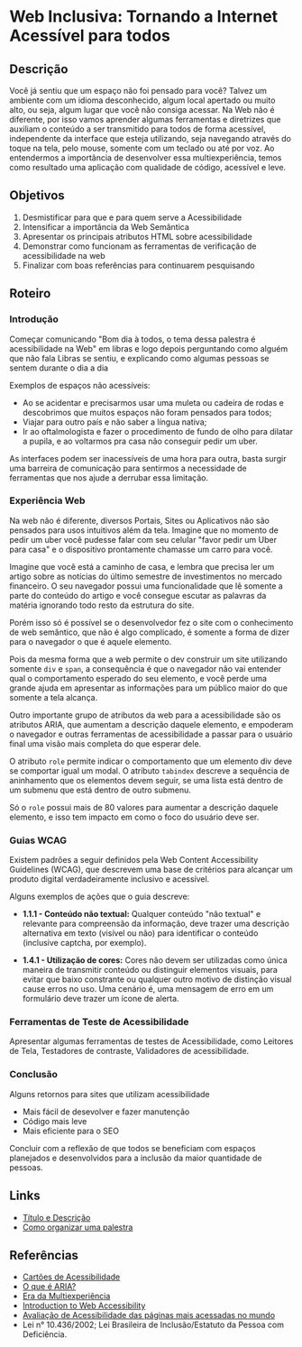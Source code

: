 # Web Inclusiva: Tornando a Internet Acessível para todos

## Descrição

Você já sentiu que um espaço não foi pensado para você? Talvez um ambiente com um idioma desconhecido, algum local apertado ou muito alto, ou seja, algum lugar que você não consiga acessar. Na Web não é diferente, por isso vamos aprender algumas ferramentas e diretrizes que auxiliam o conteúdo a ser transmitido para todos de forma acessível, independente da interface que esteja utilizando, seja navegando através do toque na tela, pelo mouse, somente com um teclado ou até por voz. Ao entendermos a importância de desenvolver essa multiexperiência, temos como resultado uma aplicação com qualidade de código, acessível e leve.

## Objetivos

1. Desmistificar para que e para quem serve a Acessibilidade
1. Intensificar a importância da Web Semântica
1. Apresentar os principais atributos HTML sobre acessibilidade
1. Demonstrar como funcionam as ferramentas de verificação de acessibilidade na web
1. Finalizar com boas referências para continuarem pesquisando

## Roteiro

### Introdução

Começar comunicando "Bom dia à todos, o tema dessa palestra é acessibilidade na Web" em libras e logo depois perguntando como alguém que não fala Libras se sentiu, e explicando como algumas pessoas se sentem durante o dia a dia

Exemplos de espaços não acessíveis:

- Ao se acidentar e precisarmos usar uma muleta ou cadeira de rodas e descobrimos que muitos espaços não foram pensados para todos;
- Viajar para outro país e não saber a língua nativa;
- Ir ao oftalmologista e fazer o procedimento de fundo de olho para dilatar a pupila, e ao voltarmos pra casa não conseguir pedir um uber.

As interfaces podem ser inacessíveis de uma hora para outra, basta surgir uma barreira de comunicação para sentirmos a necessidade de ferramentas que nos ajude a derrubar essa limitação.


### Experiência Web

Na web não é diferente, diversos Portais, Sites ou Aplicativos não são pensados para usos intuitivos além da tela. Imagine que no momento de pedir um uber você pudesse falar com seu celular "favor pedir um Uber para casa" e o dispositivo prontamente chamasse um carro para você.

Imagine que você está a caminho de casa, e lembra que precisa ler um artigo sobre as notícias do último semestre de investimentos no mercado financeiro. O seu navegador possui uma funcionalidade que lê somente a parte do conteúdo do artigo e você consegue escutar as palavras da matéria ignorando todo resto da estrutura do site.

Porém isso só é possível se o desenvolvedor fez o site com o conhecimento de web semântico, que não é algo complicado, é somente a forma de dizer para o navegador o que é aquele elemento.

Pois da mesma forma que a web permite o dev construir um site utilizando somente `div` e `span`, a consequência é que o navegador não vai entender qual o comportamento esperado do seu elemento, e você perde uma grande ajuda em apresentar as informações para um público maior do que somente a tela alcança.

Outro importante grupo de atributos da web para a acessibilidade são os atributos ARIA, que aumentam a descrição daquele elemento, e empoderam o navegador e outras ferramentas de acessibilidade a passar para o usuário final uma visão mais completa do que esperar dele.

O atributo `role` permite indicar o comportamento que um elemento div deve se comportar igual um modal. O atributo `tabindex` descreve a sequência de aninhamento que os elementos devem seguir, se uma lista está dentro de um submenu que está dentro de outro submenu.

Só o `role` possui mais de 80 valores para aumentar a descrição daquele elemento, e isso tem impacto em como o foco do usuário deve ser.

### Guias WCAG

Existem padrões a seguir definidos pela Web Content Accessibility Guidelines (WCAG), que descrevem uma base de critérios para alcançar um produto digital verdadeiramente inclusivo e acessível.

Alguns exemplos de ações que o guia descreve:

- **1.1.1 - Conteúdo não textual:** Qualquer conteúdo "não textual" e relevante para compreensão da informação, deve trazer uma descrição alternativa em texto (visível ou não) para identificar o conteúdo (inclusive captcha, por exemplo).

- **1.4.1 - Utilização de cores:** Cores não devem ser utilizadas como única maneira de transmitir conteúdo ou distinguir elementos visuais, para evitar que baixo constrante ou qualquer outro motivo de distinção visual cause erros no uso. Uma cenário é, uma mensagem de erro em um formulário deve trazer um ícone de alerta.

### Ferramentas de Teste de Acessibilidade

Apresentar algumas ferramentas de testes de Acessibilidade, como Leitores de Tela, Testadores de contraste, Validadores de acessibilidade.

### Conclusão

Alguns retornos para sites que utilizam acessibilidade

- Mais fácil de desevolver e fazer manutenção
- Código mais leve
- Mais eficiente para o SEO

Concluir com a reflexão de que todos se beneficiam com espaços planejados e desenvolvidos para a inclusão da maior quantidade de pessoas.

## Links

- [Título e Descrição](https://medium.com/womakerscode/speaker-tips-criando-uma-proposta-de-palestra-461d1cf187f4)
- [Como organizar uma palestra](https://rockcontent.com/br/blog/como-organizar-uma-palestra/)

## Referências

- [Cartões de Acessibilidade](https://guia-wcag.com/)
- [O que é ARIA?](https://web.dev/articles/semantics-aria?hl=pt-br)
- [Era da Multiexperiência](https://edu.ieee.org/br-ufcgras/era-da-multiexperiencia-o-caminho-para-a-transformacao-digital/)
- [Introduction to Web Accessibility](https://a11y.coffee/intro/)
- [Avaliação de Acessibilidade das páginas mais acessadas no mundo](https://webaim.org/projects/million/)
- Lei n° 10.436/2002; Lei Brasileira de Inclusão/Estatuto da Pessoa com Deficiência.
